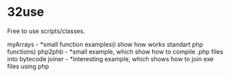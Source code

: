 # 32use
Free to use scripts/classes.

myArrays -  *small function examples(i show how works standart php functions)
php2phb - *small example, which show how to compile .php files into bytecode
joiner - *interesting example, which shows how to join exe files using php
